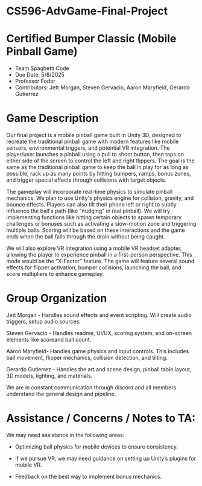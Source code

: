 # CS596-AdvGame-Final-Project 
# Certified Bumper Classic (Mobile Pinball Game) 

* Team Spaghetti Code
* Due Date: 5/8/2025
* Professor Fodor
* Contributors: Jett Morgan, Steven Gervacio, Aaron Maryfield, Gerardo Gutierrez

# Game Description
Our final project is a mobile pinball game built in Unity 3D, designed to recreate the traditional pinball game with modern features like mobile sensors, environmental triggers, and potential VR integration. The player/user launches a pinball using a pull to shoot button, then taps on either side of the screen to control the left and right flippers. The goal is the same as the traditional pinball game to keep the ball in play for as long as possible, rack up as many points by hitting bumpers, ramps, bonus zones, and trigger special effects through collisions with target objects.

The gameplay will incorporate real-time physics to simulate pinball mechanics. We plan to use Unity's physics engine for collision, gravity, and bounce effects. Players can also tilt their phone left or right to subtly influence the ball's path (like "nudging" in real pinball). We will try implementing functions like hitting certain objects to spawn temporary challenges or bonuses such as activating a slow-motion zone and triggering multiple balls. Scoring will be based on these interactions and the game ends when the ball falls through the drain without being caught.

We will also explore VR integration using a mobile VR headset adapter, allowing the player to experience pinball in a first-person perspective. This mode would be the “X-Factor” feature. The game will feature several sound effects for flipper activation, bumper collisions, launching the ball, and score multipliers to enhance gameplay.

# Group Organization
Jett Morgan - Handles sound effects and event scripting. Will create audio triggers, setup audio sources.

Steven Gervacio - Handles readme, UI/UX, scoring system, and on-screen elements like scoreand ball count.

Aaron Maryfield- Handles game physics and input controls. This includes ball movement, flipper mechanics, collision detection, and tilting.

Gerardo Gutierrez -  Handles the art and scene design, pinball table layout, 3D models, lighting, and materials. 

We are in constant communication through discord and all members understand the general design and pipeline.

# Assistance / Concerns / Notes to TA:
We may need assistance in the following areas:

* Optimizing ball physics for mobile devices to ensure consistency.

* If we pursue VR, we may need guidance on setting up Unity’s plugins for mobile VR.

* Feedback on the best way to implement bonus mechanics.

